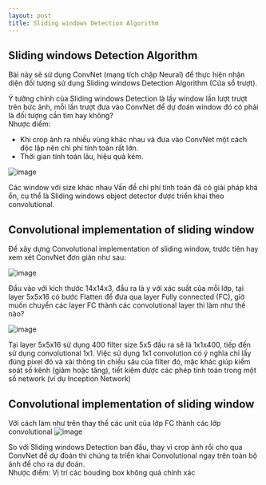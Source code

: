 ```yaml
---
layout: post
title: Sliding windows Detection Algorithm
---
```


## Sliding windows Detection Algorithm
Bài này sẽ sử dụng ConvNet (mạng tích chập Neural) để thực hiện nhận diện đối tượng sử dụng Sliding windows Detection Algorithm (Cửa sổ trượt). <br>

Ý tưởng chính của Sliding windows Detection là lấy window lần lượt trượt trên bức ảnh, mỗi lần trượt đưa vào ConvNet để dự đoán window đó có phải là đối tượng cần tìm hay không?<br>
Nhược điểm: 
-	Khi crop ảnh ra nhiều vùng khác nhau và đưa vào ConvNet một cách độc lập nên chi phí tính toán rất lớn.
-	Thời gian tính toán lâu, hiệu quả kém.

![image](https://user-images.githubusercontent.com/79956682/172757276-660436d1-7b1d-4ef3-85ac-c6e7cd839f7c.png)

Các window với size khác nhau
Vấn đề chi phí tính toán đã có giải pháp khá ổn, cụ thể là Sliding windows object detector được triển khai theo convolutional.

## Convolutional implementation of sliding window

Để xây dựng Convolutional implementation of sliding window, trước tiên hay xem xét ConvNet đơn giản như sau:

![image](https://user-images.githubusercontent.com/79956682/172757376-b8272b09-d4b1-42d6-9343-ae08ccb4a0ba.png)

Đầu vào với kích thước 14x14x3, đầu ra là y với xác suất của mỗi lớp, tại layer 5x5x16 có bước Flatten để đưa qua layer Fully connected (FC), giờ muốn chuyển các layer FC thành các convolutional layer thì làm như thế nào? <br>

![image](https://user-images.githubusercontent.com/79956682/172757423-96687b67-ef69-473f-b165-3625008f8736.png)

Tại layer 5x5x16 sử dụng 400 filter size 5x5 đầu ra sẽ là 1x1x400, tiếp đến sử dụng convolutional 1x1. Việc sử dụng 1x1 convolution có ý nghĩa chỉ lấy đúng pixel đó và xài thông tin chiều sâu của filter đó, mặc khác giúp kiểm soát số kênh (giảm hoặc tăng), tiết kiệm được các phép tính toán trong một số network (ví dụ Inception Network) <br>

## Convolutional implementation of sliding window

Với cách làm như trên thay thế các unit của lớp FC thành các lớp convolutional 
![image](https://user-images.githubusercontent.com/79956682/172757952-f1406637-564c-45d3-b595-fe54cbda0d6b.png)

So với Sliding windows Detection ban đầu, thay vì crop ảnh rồi cho qua ConvNet để dự đoán thì chúng ta triển khai Convolutional ngay trên toàn bộ ảnh để cho ra dự đoán. <br>
Nhược điểm: Vị trí các bouding box không quá chính xác
